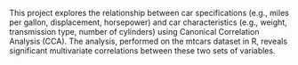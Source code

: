 This project explores the relationship between car specifications (e.g., miles per gallon, displacement, horsepower) and car characteristics (e.g., weight, transmission type, number of cylinders) using Canonical Correlation Analysis (CCA). The analysis, performed on the mtcars dataset in R, reveals significant multivariate correlations between these two sets of variables.
